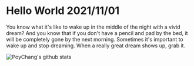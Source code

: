 # Hello World 2021/11/01

You know what it's like to wake up in the middle of the night with a vivid dream? And you know that if you don't have a pencil and pad by the bed, it will be completely gone by the next morning. Sometimes it's important to wake up and stop dreaming. When a really great dream shows up, grab it.

![PoyChang's github stats](https://github-readme-stats.vercel.app/api?username=poychang&show_icons=true&theme=dracula)
